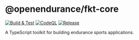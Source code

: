 # @openendurance/fkt-core

[![Build & Test](https://github.com/openendurance/fkt/actions/workflows/build.yml/badge.svg)](https://github.com/openendurance/fkt/actions/workflows/build.yml)
[![CodeQL](https://github.com/openendurance/fkt/actions/workflows/codeql-analysis.yml/badge.svg)](https://github.com/openendurance/fkt/actions/workflows/codeql-analysis.yml)
[![Release](https://github.com/openendurance/fkt/actions/workflows/release.yml/badge.svg)](https://github.com/openendurance/fkt/actions/workflows/release.yml)

A TypeScript toolkit for building endurance sports applications.
